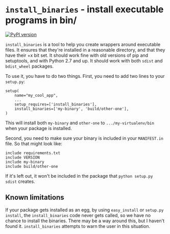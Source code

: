# `install_binaries` - install executable programs in bin/

[![PyPI version](https://badge.fury.io/py/install-binaries.svg)](http://badge.fury.io/py/install-binaries)

`install_binaries` is a tool to help you create wrappers around
executable files.  It ensures that they're installed in a reasonable
directory, and that they have their +x bit set.  It should work fine
with old versions of pip and setuptools, and with Python 2.7 and up.
It should work with both `sdist` and `bdist_wheel` packages.

To use it, you have to do two things.  First, you need to add two lines
to your `setup.py`:

```
setup(
	name="my_cool_app",
	...
	setup_requires=['install_binaries'],
	install_binaries=['my-binary', 'build/other-one'],
)
```

This will install both `my-binary` and `other-one` to
`.../my-virtualenv/bin` when your package is installed.

Second, you need to make sure your binary is included in your
`MANIFEST.in` file.  So that might look like:

```
include requirements.txt
include VERSION
include my-binary
include build/other-one
```

If it's left out, it won't be included in the package that `python
setup.py sdist` creates.

## Known limitations

If your package gets installed as an egg, by using `easy_install` or
`setup.py install`, the `install_binaries` code never gets called, so we
have no chance to install the binaries.  There may be a way around this,
but I haven't found it.  `install_binaries` attempts to warn the user in
this situation.
